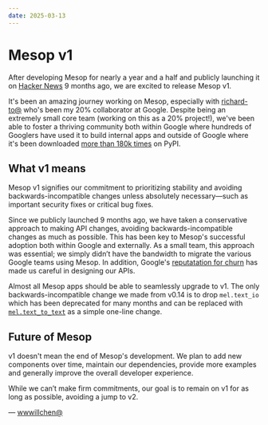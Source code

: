 ```yaml
---
date: 2025-03-13
---
```


# Mesop v1

After developing Mesop for nearly a year and a half and publicly launching it on [Hacker News](https://news.ycombinator.com/item?id=40567327) 9 months ago, we are excited to release Mesop v1.

It's been an amazing journey working on Mesop, especially with [richard-to@](http://github.com/richard-to) who's been my 20% collaborator at Google. Despite being an extremely small core team (working on this as a 20% project!), we've been able to foster a thriving community both within Google where hundreds of Googlers have used it to build internal apps and outside of Google where it's been downloaded [more than 180k times](https://pepy.tech/projects/mesop) on PyPI.

## What v1 means

Mesop v1 signifies our commitment to prioritizing stability and avoiding backwards-incompatible changes unless absolutely necessary—such as important security fixes or critical bug fixes.

Since we publicly launched 9 months ago, we have taken a conservative approach to making API changes, avoiding backwards-incompatible changes as much as possible. This has been key to Mesop's successful adoption both within Google and externally. As a small team, this approach was essential; we simply didn’t have the bandwidth to migrate the various Google teams using Mesop. In addition, Google's [reputatation for churn](https://abseil.io/resources/swe-book/html/ch15.html#:~:text=There%E2%80%99s%20an%20old,and%20fast%2Dpaced.) has made us careful in designing our APIs.

Almost all Mesop apps should be able to seamlessly upgrade to v1. The only backwards-incompatible change we made from v0.14 is to drop `mel.text_io` which has been deprecated for many months and can be replaced with [`mel.text_to_text`](https://google.github.io/mesop/components/text-to-text/) as a simple one-line change.

## Future of Mesop

v1 doesn't mean the end of Mesop's development. We plan to add new components over time, maintain our dependencies, provide more examples and generally improve the overall developer experience.

While we can’t make firm commitments, our goal is to remain on v1 for as long as possible, avoiding a jump to v2.

— [wwwillchen@](https://github.com/wwwillchen/)
